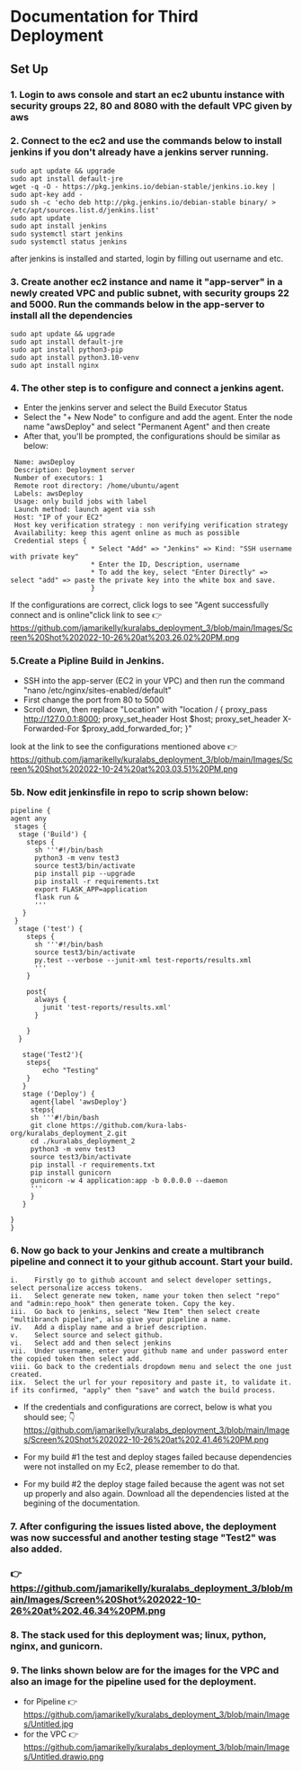 # Documentation for Third Deployment 

## Set Up

### 1. Login to aws console and start an ec2 ubuntu instance with security groups 22, 80 and 8080 with the default VPC given by aws

### 2. Connect to the ec2 and use the commands below to install jenkins if you don't already have a jenkins server running.
```
sudo apt update && upgrade
sudo apt install default-jre
wget -q -O - https://pkg.jenkins.io/debian-stable/jenkins.io.key | sudo apt-key add -
sudo sh -c 'echo deb http://pkg.jenkins.io/debian-stable binary/ > /etc/apt/sources.list.d/jenkins.list'
sudo apt update
sudo apt install jenkins
sudo systemctl start jenkins
sudo systemctl status jenkins
```
after jenkins is installed and started, login by filling out username and etc.

### 3. Create another ec2 instance and name it "app-server" in a newly created VPC and public subnet, with security groups 22 and 5000. Run the commands below in the app-server to install all the dependencies
```
sudo apt update && upgrade
sudo apt install default-jre
sudo apt install python3-pip
sudo apt install python3.10-venv
sudo apt install nginx
```
### 4. The other step is to configure and connect a jenkins agent.

* Enter the jenkins server and select the Build Executor Status
* Select the "+ New Node" to configure and add the agent. Enter the node name "awsDeploy" and select "Permanent Agent" and then create 
* After that, you'll be prompted, the configurations should be similar as below: 
 ```
  Name: awsDeploy
  Description: Deployment server
  Number of executors: 1
  Remote root directory: /home/ubuntu/agent 
  Labels: awsDeploy
  Usage: only build jobs with label
  Launch method: launch agent via ssh
  Host: "IP of your EC2"
  Host key verification strategy : non verifying verification strategy
  Availability: keep this agent online as much as possible 
  Credential steps {
                     * Select "Add" => "Jenkins" => Kind: "SSH username with private key"
                     * Enter the ID, Description, username
                     * To add the key, select "Enter Directly" => select "add" => paste the private key into the white box and save.
                     }                   
   ``` 
    
   If the configurations are correct, click logs to see "Agent successfully connect and is online"click link to see  👉 https://github.com/jamarikelly/kuralabs_deployment_3/blob/main/Images/Screen%20Shot%202022-10-26%20at%203.26.02%20PM.png
  
### 5.Create a Pipline Build in Jenkins.

   * SSH into the app-server (EC2 in your VPC) and then run the command "nano /etc/nginx/sites-enabled/default"
   * First change the port from 80 to 5000
   * Scroll down, then replace "Location" with 
   "location / { proxy_pass http://127.0.0.1:8000;
                 proxy_set_header Host $host;
                 proxy_set_header X- Forwarded-For $proxy_add_forwarded_for;
                  }"
                   
 look at the link to see the configurations mentioned above 👉 https://github.com/jamarikelly/kuralabs_deployment_3/blob/main/Images/Screen%20Shot%202022-10-24%20at%203.03.51%20PM.png
 
### 5b. Now edit jenkinsfile in repo to scrip shown below:
  ```
  pipeline {
  agent any
   stages {
    stage ('Build') {
      steps {
        sh '''#!/bin/bash
        python3 -m venv test3
        source test3/bin/activate
        pip install pip --upgrade
        pip install -r requirements.txt
        export FLASK_APP=application
        flask run &
        '''
     }
   }
    stage ('test') {
      steps {
        sh '''#!/bin/bash
        source test3/bin/activate
        py.test --verbose --junit-xml test-reports/results.xml
        ''' 
      }
    
      post{
        always {
          junit 'test-reports/results.xml'
        }
       
      }
    }
     
     stage('Test2'){
      steps{
          echo "Testing"
      }
     }
     stage ('Deploy') {
       agent{label 'awsDeploy'}
       steps{
       sh '''#!/bin/bash
       git clone https://github.com/kura-labs-org/kuralabs_deployment_2.git
       cd ./kuralabs_deployment_2
       python3 -m venv test3
       source test3/bin/activate
       pip install -r requirements.txt
       pip install gunicorn
       gunicorn -w 4 application:app -b 0.0.0.0 --daemon
       '''
       }
     }
       
  }
 }
 
 ```
### 6. Now go back to your Jenkins and create a multibranch pipeline and connect it to your github account. Start your build. 

```
i.    Firstly go to github account and select developer settings, select personalize access tokens.
ii.   Select generate new token, name your token then select "repo" and "admin:repo_hook" then generate token. Copy the key.
iii.  Go back to jenkins, select "New Item" then select create "multibranch pipeline", also give your pipeline a name.
iV.   Add a display name and a brief description.
v.    Select source and select github.
vi.   Select add and then select jenkins
vii.  Under username, enter your github name and under password enter the copied token then select add.
viii. Go back to the credentials dropdown menu and select the one just created. 
iix.  Select the url for your repository and paste it, to validate it. if its confirmed, "apply" then "save" and watch the build process.
```
* If the credentials and configurations are correct, below is what you should see;
👇 https://github.com/jamarikelly/kuralabs_deployment_3/blob/main/Images/Screen%20Shot%202022-10-26%20at%202.41.46%20PM.png

* For my build #1 the test and deploy stages failed because dependencies were not installed on my Ec2, please remember to do that. 
* For my build #2 the deploy stage failed because the agent was not set up properly and also again. Download all the dependencies listed at the begining   of the documentation.

### 7. After configuring the issues listed above, the deployment was now successful and another testing stage "Test2" was also added.
  
### 👉 https://github.com/jamarikelly/kuralabs_deployment_3/blob/main/Images/Screen%20Shot%202022-10-26%20at%202.46.34%20PM.png


### 8. The stack used for this deployment was; linux, python, nginx, and gunicorn.

### 9. The links shown below are for the images for the VPC and also an image for the pipeline used for the deployment.
    
  * for Pipeline 👉 https://github.com/jamarikelly/kuralabs_deployment_3/blob/main/Images/Untitled.jpg
  * for the VPC  👉 https://github.com/jamarikelly/kuralabs_deployment_3/blob/main/Images/Untitled.drawio.png
